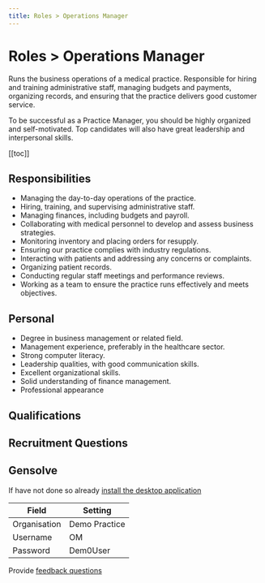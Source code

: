 ```yaml
---
title: Roles > Operations Manager
---
```


# Roles > Operations Manager

Runs the business operations of a medical practice. Responsible for hiring and training administrative staff, managing budgets and payments, organizing records, and ensuring that the practice delivers good customer service.

To be successful as a Practice Manager, you should be highly organized and self-motivated. Top candidates will also have great leadership and interpersonal skills.

[[toc]]

## Responsibilities

- Managing the day-to-day operations of the practice.
- Hiring, training, and supervising administrative staff.
- Managing finances, including budgets and payroll.
- Collaborating with medical personnel to develop and assess business strategies.
- Monitoring inventory and placing orders for resupply.
- Ensuring our practice complies with industry regulations.
- Interacting with patients and addressing any concerns or complaints.
- Organizing patient records.
- Conducting regular staff meetings and performance reviews.
- Working as a team to ensure the practice runs effectively and meets objectives.

## Personal

- Degree in business management or related field.
- Management experience, preferably in the healthcare sector.
- Strong computer literacy.
- Leadership qualities, with good communication skills.
- Excellent organizational skills.
- Solid understanding of finance management.
- Professional appearance

## Qualifications

## Recruitment Questions

## Gensolve

If have not done so already [install the desktop application](/journey/demo.md)

| Field        | Setting       |
| ------------ | ------------- |
| Organisation | Demo Practice |
| Username     | OM            |
| Password     | Dem0User      |

Provide [feedback questions](/support/feedback-questions.md)
